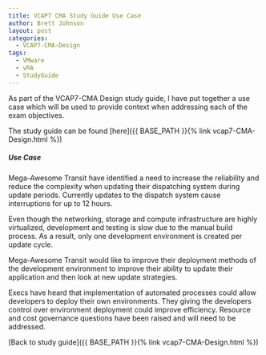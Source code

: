 ```yaml
---
title: VCAP7 CMA Study Guide Use Case
author: Brett Johnson
layout: post
categories:
  - VCAP7-CMA-Design
tags:
  - VMware
  - vRA
  - StudyGuide
---
```


As part of the VCAP7-CMA Design study guide, I have put together a use case which will be used to provide context when addressing each of the exam objectives.

The study guide can be found [here]({{ BASE_PATH }}{% link vcap7-CMA-Design.html %})

##### Use Case

Mega-Awesome Transit have identified a need to increase the reliability and reduce the complexity when updating their dispatching system during update periods. Currently updates to the dispatch system cause interruptions for up to 12 hours.
 
Even though the networking, storage and compute infrastructure are highly virtualized, development and testing is slow due to the manual build process. As a result, only one development environment is created per update cycle.
 
Mega-Awesome Transit would like to improve their deployment methods of the development environment to improve their ability to update their application and then look at new update strategies.
 
Execs have heard that implementation of automated processes could allow developers to deploy their own environments. They giving the developers control over environment deployment could improve efficiency. Resource and cost governance questions have been raised and will need to be addressed.

[Back to study guide]({{ BASE_PATH }}{% link vcap7-CMA-Design.html %})